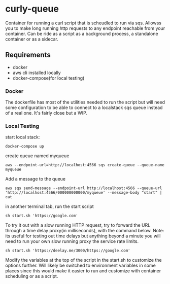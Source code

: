 # curly-queue
Container for running a curl script that is scheudled to run via sqs. Allowss you to make long running http requests to any endpoint reachable from your container. Can be ride as a script as a background process, a standalone container or as a sidecar.

## Requirements
- docker
- aws cli installed locally
- docker-compose(for local testing)

### Docker

The dockerfile has most of the utilities needed to run the script but will need some configuration to be able to connect to a localstack sqs queue instead of a real one. It's fairly close but a WIP. 


### Local Testing

start local stack:
```
docker-compose up
```

create queue named myqueue
```
aws --endpoint-url=http://localhost:4566 sqs create-queue --queue-name myqueue
```

Add a message to the queue

```
aws sqs send-message --endpoint-url http://localhost:4566 --queue-url 'http://localhost:4566/000000000000/myqueue' --message-body "start" | cat
```

in another terminal tab, run the start script
```
sh start.sh 'https://google.com'

```

To try it out with a slow running HTTP request, try to forward the URL through a time delay proxy(in milliseconds), with the command below. Note: its useful for testing out time delays but anything beyond a minute you will need to run your own slow running proxy the service rate limits.
```
sh start.sh 'https://deelay.me/3000/https://google.com'
```

Modify the variables at the top of the script in the start.sh to customize the options further. Will likely be switched to environment variables in some places since this would make it easier to run and customize with container scheduling  or as a script.
